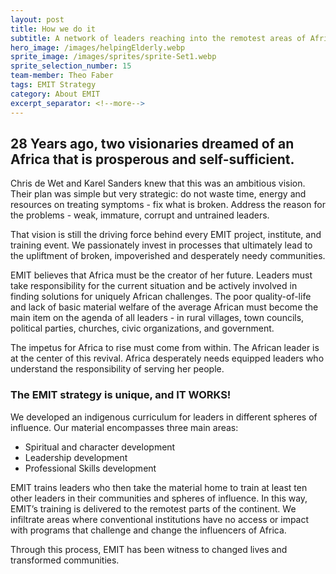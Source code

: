 ```yaml
---
layout: post
title: How we do it
subtitle: A network of leaders reaching into the remotest areas of Africa.
hero_image: /images/helpingElderly.webp
sprite_image: /images/sprites/sprite-Set1.webp
sprite_selection_number: 15
team-member: Theo Faber
tags: EMIT Strategy
category: About EMIT
excerpt_separator: <!--more-->
---
```

## 28 Years ago, two visionaries dreamed of an Africa that is prosperous and self-sufficient.

Chris de Wet and Karel Sanders knew that this was an ambitious vision. Their plan was simple but very strategic: do not waste time, energy and resources on treating symptoms - fix what is broken. Address the reason for the problems - weak, immature, corrupt and untrained leaders. <!--more-->

That vision is still the driving force behind every EMIT project, institute, and training event. We passionately invest in processes that ultimately lead to the upliftment of broken, impoverished and desperately needy communities.

EMIT believes that Africa must be the creator of her future. Leaders must take responsibility for the current situation and be actively involved in finding solutions for uniquely African challenges. The poor quality-of-life and lack of basic material welfare of the average African must become the main item on the agenda of all leaders - in rural villages, town councils, political parties, churches, civic organizations, and government.

The impetus for Africa to rise must come from within. The African leader is at the center of this revival. Africa desperately needs equipped leaders who understand the responsibility of serving her people.

### The EMIT strategy is unique, and IT WORKS\!

We developed an indigenous curriculum for leaders in different spheres of influence. Our material encompasses three main areas:

* Spiritual and character development
* Leadership development
* Professional Skills development

EMIT trains leaders who then take the material home to train at least ten other leaders in their communities and spheres of influence. In this way, EMIT’s training is delivered to the remotest parts of the continent. We infiltrate areas where conventional institutions have no access or impact with programs that challenge and change the influencers of Africa.

Through this process, EMIT has been witness to changed lives and transformed communities.
